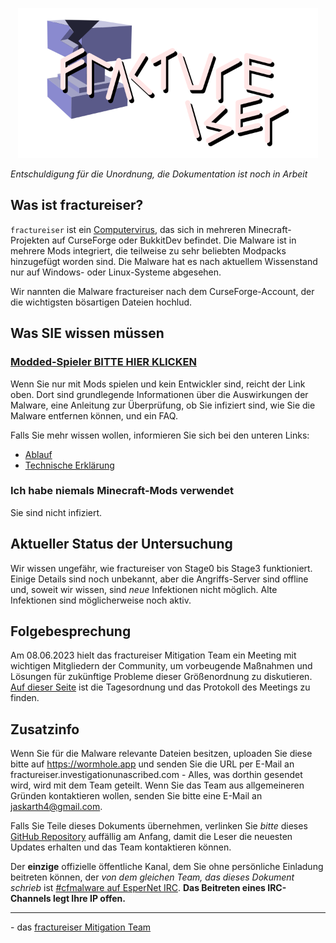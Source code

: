 <p align="center">
	<img src="docs/media/logo.svg" alt="fractureiser logo" height="240">
</p>

*Entschuldigung für die Unordnung, die Dokumentation ist noch in Arbeit*

## Was ist fractureiser?
`fractureiser` ist ein [Computervirus](https://de.wikipedia.org/wiki/Computervirus), das sich in mehreren Minecraft-Projekten auf CurseForge oder BukkitDev befindet. Die Malware ist in mehrere Mods integriert, die teilweise zu sehr beliebten Modpacks hinzugefügt worden sind. Die Malware hat es nach aktuellem Wissenstand nur auf Windows- oder Linux-Systeme abgesehen.

Wir nannten die Malware fractureiser nach dem CurseForge-Account, der die wichtigsten bösartigen Dateien hochlud.

## Was SIE wissen müssen

### [Modded-Spieler BITTE HIER KLICKEN](docs/users.md)

Wenn Sie nur mit Mods spielen und kein Entwickler sind, reicht der Link oben. Dort sind grundlegende Informationen über die Auswirkungen der Malware, eine Anleitung zur Überprüfung, ob Sie infiziert sind, wie Sie die Malware entfernen können, und ein FAQ.

Falls Sie mehr wissen wollen, informieren Sie sich bei den unteren Links:
* [Ablauf](docs/timeline.md)
* [Technische Erklärung](docs/tech.md)

### Ich habe niemals Minecraft-Mods verwendet

Sie sind nicht infiziert.

## Aktueller Status der Untersuchung
Wir wissen ungefähr, wie fractureiser von Stage0 bis Stage3 funktioniert. Einige Details sind noch unbekannt, aber die Angriffs-Server sind offline und, soweit wir wissen, sind *neue* Infektionen nicht möglich. Alte Infektionen sind möglicherweise noch aktiv.

## Folgebesprechung
Am 08.06.2023 hielt das fractureiser Mitigation Team ein Meeting mit wichtigen Mitgliedern der Community, um vorbeugende Maßnahmen und Lösungen für zukünftige Probleme dieser Größenordnung zu diskutieren.
[Auf dieser Seite](docs/2023-06-08-meeting.md) ist die Tagesordnung und das Protokoll des Meetings zu finden.

## Zusatzinfo

Wenn Sie für die Malware relevante Dateien besitzen, uploaden Sie diese bitte auf https://wormhole.app und senden Sie die URL per E-Mail an fractureiser.investigationunascribed.com - Alles, was dorthin gesendet wird, wird mit dem Team geteilt. Wenn Sie das Team aus allgemeineren Gründen kontaktieren wollen, senden Sie bitte eine E-Mail an jaskarth4@gmail.com.

Falls Sie Teile dieses Dokuments übernehmen, verlinken Sie *bitte* dieses [GitHub Repository](https://github.com/fractureiser-investigation/fractureiser) auffällig am Anfang, damit die Leser die neuesten Updates erhalten und das Team kontaktieren können.

Der **einzige** offizielle öffentliche Kanal, dem Sie ohne persönliche Einladung beitreten können, der *von dem gleichen Team, das dieses Dokument schrieb* ist [#cfmalware auf EsperNet IRC](https://webchat.esper.net/?channels=cfmalware).
**Das Beitreten eines IRC-Channels legt Ihre IP offen.**

---

\- das [fractureiser Mitigation Team](docs/credits.md)
